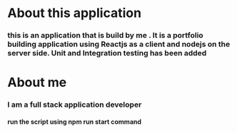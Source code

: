 # About this application
### this is an application that is build by me . It is a portfolio building application using Reactjs as a client and nodejs on the server side. Unit and Integration testing has been added 

# About me 
### I am a full stack application developer
#### run the script using npm run start command 
